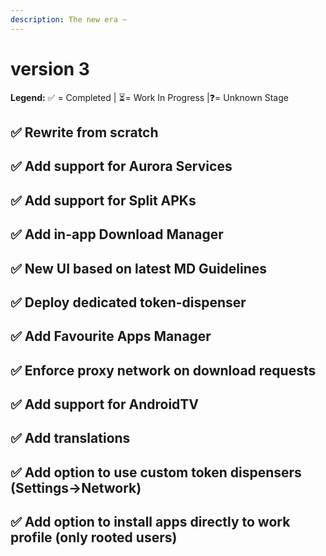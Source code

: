 ```yaml
---
description: The new era ~
---
```


# version 3

**Legend:** ✅ = Completed​ \| ⏳= Work In Progress​ \|❓= Unknown Stage​​

## ✅ Rewrite from scratch​

## ✅ Add support for Aurora Services​

## ✅ Add support for Split APKs​

## ✅ Add in-app Download Manager​

## ✅ New UI based on latest MD Guidelines​

## ✅ Deploy dedicated token-dispenser​

## ✅ Add Favourite Apps Manager​

## ✅ Enforce proxy network on download requests​

## ✅ Add support for AndroidTV​

## ✅ Add translations​

## ✅ Add option to use custom token dispensers \(Settings-&gt;Network\)​

## ✅ Add option to install apps directly to work profile \(only rooted users\)​

